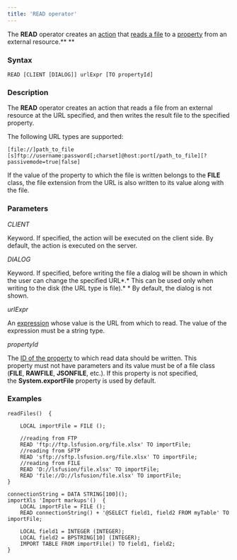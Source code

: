 ```yaml
---
title: 'READ operator'
---
```


The **READ** operator creates an [action](Actions.md) that [reads a file](Read_file_READ_.md) to a [property](Properties.md) from an external resource.** **

### Syntax

    READ [CLIENT [DIALOG]] urlExpr [TO propertyId]

### Description

The **READ** operator creates an action that reads a file from an external resource at the URL specified, and then writes the result file to the specified property.

The following URL types are supported: 

    [file://]path_to_file
    [s]ftp://username:password[;charset]@host:port[/path_to_file][?passivemode=true|false]

If the value of the property to which the file is written belongs to the **FILE** class, the file extension from the URL is also written to its value along with the file.

### Parameters

*CLIENT*

Keyword. If specified, the action will be executed on the client side. By default, the action is executed on the server.

*DIALOG*

Keyword. If specified, before writing the file a dialog will be shown in which the user can change the specified URL*.* This can be used only when writing to the disk (the URL type is file).* * By default, the dialog is not shown. 

*urlExpr*

An [expression](Expression.md) whose value is the URL from which to read. The value of the expression must be a string type.

*propertyId*

The [ID of the property](IDs.md#propertyid-broken) to which read data should be written. This property must not have parameters and its value must be of a file class (**FILE**, **RAWFILE**, **JSONFILE**, etc.). If this property is not specified, the **System.exportFile** property is used by default.

### Examples


```lsf
readFiles()  {

    LOCAL importFile = FILE ();

    //reading from FTP
    READ 'ftp://ftp.lsfusion.org/file.xlsx' TO importFile;
    //reading from SFTP
    READ 'sftp://sftp.lsfusion.org/file.xlsx' TO importFile;
    //reading from FILE
    READ 'D://lsfusion/file.xlsx' TO importFile;
    READ 'file://D://lsfusion/file.xlsx' TO importFile;
}

connectionString = DATA STRING[100]();
importXls 'Import markups'()  {
    LOCAL importFile = FILE ();
    READ connectionString() + '@SELECT field1, field2 FROM myTable' TO importFile;

    LOCAL field1 = INTEGER (INTEGER);
    LOCAL field2 = BPSTRING[10] (INTEGER);
    IMPORT TABLE FROM importFile() TO field1, field2;
}
```

  
